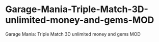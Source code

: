 # Garage-Mania-Triple-Match-3D-unlimited-money-and-gems-MOD
Garage Mania: Triple Match 3D unlimited money and gems MOD
